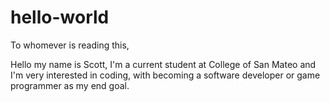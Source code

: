 # hello-world

To whomever is reading this,

Hello my name is Scott, I'm a current student at College of San Mateo and I'm very interested in
coding, with becoming a software developer or game programmer as my end goal.
